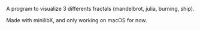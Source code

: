A program to visualize 3 differents fractals (mandelbrot, julia, burning, ship).

Made with minilibX, and only working on macOS for now.
